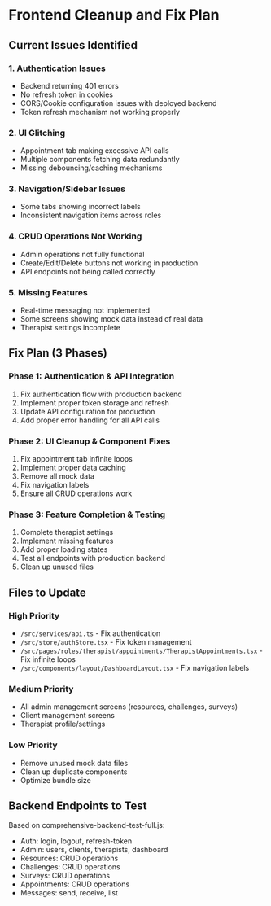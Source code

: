 # Frontend Cleanup and Fix Plan

## Current Issues Identified

### 1. Authentication Issues
- Backend returning 401 errors
- No refresh token in cookies
- CORS/Cookie configuration issues with deployed backend
- Token refresh mechanism not working properly

### 2. UI Glitching
- Appointment tab making excessive API calls
- Multiple components fetching data redundantly
- Missing debouncing/caching mechanisms

### 3. Navigation/Sidebar Issues
- Some tabs showing incorrect labels
- Inconsistent navigation items across roles

### 4. CRUD Operations Not Working
- Admin operations not fully functional
- Create/Edit/Delete buttons not working in production
- API endpoints not being called correctly

### 5. Missing Features
- Real-time messaging not implemented
- Some screens showing mock data instead of real data
- Therapist settings incomplete

## Fix Plan (3 Phases)

### Phase 1: Authentication & API Integration
1. Fix authentication flow with production backend
2. Implement proper token storage and refresh
3. Update API configuration for production
4. Add proper error handling for all API calls

### Phase 2: UI Cleanup & Component Fixes
1. Fix appointment tab infinite loops
2. Implement proper data caching
3. Remove all mock data
4. Fix navigation labels
5. Ensure all CRUD operations work

### Phase 3: Feature Completion & Testing
1. Complete therapist settings
2. Implement missing features
3. Add proper loading states
4. Test all endpoints with production backend
5. Clean up unused files

## Files to Update

### High Priority
- `/src/services/api.ts` - Fix authentication
- `/src/store/authStore.tsx` - Fix token management
- `/src/pages/roles/therapist/appointments/TherapistAppointments.tsx` - Fix infinite loops
- `/src/components/layout/DashboardLayout.tsx` - Fix navigation labels

### Medium Priority
- All admin management screens (resources, challenges, surveys)
- Client management screens
- Therapist profile/settings

### Low Priority
- Remove unused mock data files
- Clean up duplicate components
- Optimize bundle size

## Backend Endpoints to Test
Based on comprehensive-backend-test-full.js:
- Auth: login, logout, refresh-token
- Admin: users, clients, therapists, dashboard
- Resources: CRUD operations
- Challenges: CRUD operations
- Surveys: CRUD operations
- Appointments: CRUD operations
- Messages: send, receive, list